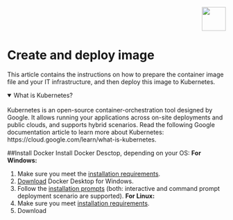 <p align="right">
    <img src="https://github.com/AnastasiaTECHWRITER/create-and-deploy-image/assets/134202043/6559f7e9-2e21-4fb0-9a96-d0ff531b8ed8" width="55" height="55">
</p>

# Create and deploy image
This article contains the instructions on how to prepare the container image file and your IT infrastructure, and then deploy this image to Kubernetes.
<details open>
<summary>What is Kubernetes?</summary>
<br>
Kubernetes is an open-source container-orchestration tool designed by Google. It allows running your applications across on-site deployments and public clouds, and supports hybrid scenarios. Read the following Google documentation article to learn more about Kubernetes: https://cloud.google.com/learn/what-is-kubernetes.
</details>

##Install Docker
Install Docker Desctop, depending on your OS:
**For Windows:**
1. Make sure you meet the [installation requirements](https://docs.docker.com/desktop/install/windows-install/#system-requirements).
2. [Download](https://desktop.docker.com/win/main/amd64/Docker%20Desktop%20Installer.exe) Docker Desktop for Windows.
3. Follow the [installation prompts](https://docs.docker.com/desktop/install/windows-install/#install-docker-desktop-on-windows) (both: interactive and command prompt deployment scenario are supported).
**For Linux:**
1. Make sure you meet [installation requirements](https://docs.docker.com/desktop/install/linux-install/#system-requirements).
2. Download 
